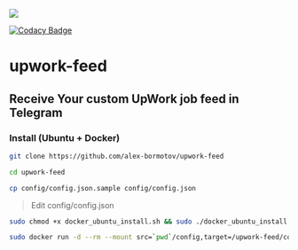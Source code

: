 ![](https://github.com/alex-bormotov/upwork-feed/workflows/Github-CICD/badge.svg)

[![Codacy Badge](https://app.codacy.com/project/badge/Grade/f97d9c14ee174f6f878c7498e981dd0d)](https://www.codacy.com/manual/alex-bormotov/upwork-feed?utm_source=github.com&amp;utm_medium=referral&amp;utm_content=alex-bormotov/upwork-feed&amp;utm_campaign=Badge_Grade)

# upwork-feed

## Receive Your custom UpWork job feed in Telegram

### Install (Ubuntu + Docker)

```bash
git clone https://github.com/alex-bormotov/upwork-feed
```

```bash
cd upwork-feed
```

```bash
cp config/config.json.sample config/config.json
```

> Edit config/config.json

```bash
sudo chmod +x docker_ubuntu_install.sh && sudo ./docker_ubuntu_install.sh
```

```bash
sudo docker run -d --rm --mount src=`pwd`/config,target=/upwork-feed/config,type=bind skilfulll1/upwork-feed:latest
```
